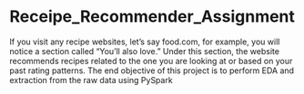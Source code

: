 # Receipe_Recommender_Assignment
If you visit any recipe websites, let’s say food.com, for example, you will notice a section called “You’ll also love.” Under this section, the website recommends recipes related to the one you are looking at or based on your past rating patterns. The end objective of this project is to perform EDA and extraction from the raw data using PySpark
